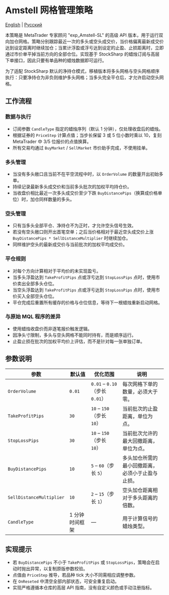 # Amstell 网格管理策略
[English](README.md) | [Русский](README_ru.md)

本策略是 MetaTrader 专家顾问 "exp_Amstell-SL" 的高级 API 版本，用于运行双向加仓网格。策略分别跟踪最近一次的多头或空头成交价，当价格偏离最新成交价达到设定距离时继续加仓；当累计浮盈或浮亏达到设定的止盈、止损距离时，立即通过市价单平掉当前方向的全部仓位。实现基于 StockSharp 的蜡烛订阅与高层下单接口，因此只要有单品种的蜡烛数据即可运行。

为了适配 StockSharp 默认的净持仓模式，移植版本将多头网格与空头网格顺序执行：只要净持仓为非负则维护多头网格；当多头完全平仓后，才允许启动空头网格。

## 工作流程

### 数据与执行
- 订阅参数 `CandleType` 指定的蜡烛序列（默认 1 分钟），仅处理收盘后的蜡烛。
- 根据证券的 `PriceStep` 计算点值；当步长保留 3 或 5 位小数时乘以 10，复刻 MetaTrader 中 3/5 位报价的点值换算。
- 所有交易均通过 `BuyMarket` / `SellMarket` 市价助手完成，不使用挂单。

### 多头管理
- 当没有多头敞口且当前不在平空流程中时，以 `OrderVolume` 的数量开出初始多单。
- 持续记录最新多头成交价和当前多头批次的加权平均持仓价。
- 当收盘价相比最近一次多头成交价至少下跌 `BuyDistancePips`（换算成价格单位）时，加仓同样数量的多头。

### 空头管理
- 只有当多头全部平仓、净持仓不为正时，才允许空头信号生效。
- 若没有空头敞口则开出首笔空单；之后当价格相对于最近空头成交价上涨 `BuyDistancePips * SellDistanceMultiplier` 时继续加仓。
- 同样维护空头的最新成交价与当前批次的加权平均成交价。

### 平仓规则
- 对每个方向计算相对于平均价的未实现盈亏。
- 当多头浮盈达到 `TakeProfitPips` 点或浮亏达到 `StopLossPips` 点时，使用市价卖出全部多头仓位。
- 当空头浮盈达到 `TakeProfitPips` 点或浮亏达到 `StopLossPips` 点时，使用市价买入全部空头仓位。
- 平仓完成后重置所有缓存的价格与仓位信息，等待下一根蜡烛重新启动网格。

### 与原始 MQL 程序的差异
- 使用蜡烛收盘价而非逐笔报价触发逻辑。
- 因净头寸限制，多头与空头网格不能同时持有，而是顺序运行。
- 止盈止损在批次的加权平均价上评估，而不是针对每一张单独订单。

## 参数说明

| 参数 | 默认值 | 优化范围 | 说明 |
|------|--------|----------|------|
| `OrderVolume` | `0.01` | `0.01` – `0.10`（步长 `0.01`） | 每次网格下单的数量，必须大于零。 |
| `TakeProfitPips` | `30` | `10` – `150`（步长 `10`） | 当前批次的止盈距离，单位为点。 |
| `StopLossPips` | `30` | `10` – `150`（步长 `10`） | 当前批次允许的最大回撤距离，单位为点。 |
| `BuyDistancePips` | `10` | `5` – `60`（步长 `5`） | 多头加仓所需的最小回撤距离，必须小于止盈与止损。 |
| `SellDistanceMultiplier` | `10` | `2` – `15`（步长 `1`） | 空头加仓距离相对于多头距离的倍数。 |
| `CandleType` | 1 分钟时间框架 | — | 用于计算信号的蜡烛类型。 |

## 实现提示
- 若 `BuyDistancePips` 不小于 `TakeProfitPips` 或 `StopLossPips`，策略会在启动时抛出异常，以复制原版参数校验。
- 点值由 `PriceStep` 推导，若品种 tick 大小不同需相应调整参数。
- 在 `OnReseted` 中清空全部内部状态，可安全重复启动。
- 实现严格遵循本仓库的高层 API 指南，没有自定义颜色或手动注册指标。

